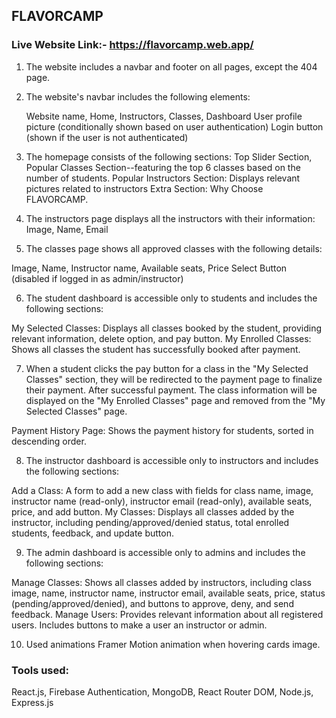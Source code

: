 ## FLAVORCAMP

### Live Website Link:- https://flavorcamp.web.app/

1) The website includes a navbar and footer on all pages, except the 404 page.
2) The website's navbar includes the following elements:

    Website name, Home, Instructors, Classes, Dashboard
    User profile picture (conditionally shown based on user authentication)
    Login button (shown if the user is not authenticated)

3) The homepage consists of the following sections:
Top Slider Section,
Popular Classes Section--featuring the top 6 classes based on the number of students.
Popular Instructors Section: Displays relevant pictures related to instructors 
Extra Section: Why Choose FLAVORCAMP.

4) The instructors page displays all the instructors with their information:
Image, Name, Email

5) The classes page shows all approved classes with the following details:

Image, Name, Instructor name, Available seats, Price
Select Button (disabled if logged in as admin/instructor)

6) The student dashboard is accessible only to students and includes the following sections:

My Selected Classes: Displays all classes booked by the student, providing relevant information, delete option, and pay button.
My Enrolled Classes: Shows all classes the student has successfully booked after payment.

7) When a student clicks the pay button for a class in the "My Selected Classes" section, they will be redirected to the payment page to finalize their payment. After successful payment. The class information will be displayed on the "My Enrolled Classes" page and removed from the "My Selected Classes" page.

Payment History Page: Shows the payment history for students, sorted in descending order.

8) The instructor dashboard is accessible only to instructors and includes the following sections:

Add a Class: A form to add a new class with fields for class name, image, instructor name (read-only), instructor email (read-only), available seats, price, and add button.
My Classes: Displays all classes added by the instructor, including pending/approved/denied status, total enrolled students, feedback, and update button.

9) The admin dashboard is accessible only to admins and includes the following sections:

Manage Classes: Shows all classes added by instructors, including class image, name, instructor name, instructor email, available seats, price, status (pending/approved/denied), and buttons to approve, deny, and send feedback.
Manage Users: Provides relevant information about all registered users. Includes buttons to make a user an instructor or admin.

10)  Used animations Framer Motion animation when hovering cards image.


### Tools used:

React.js,
Firebase Authentication,
MongoDB,
React Router DOM,
Node.js,
Express.js